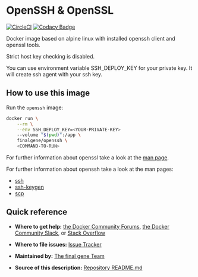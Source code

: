 # OpenSSH & OpenSSL
[![CircleCI](https://circleci.com/gh/final-gene/docker-hub-openssh/tree/master.svg?style=svg)](https://circleci.com/gh/final-gene/docker-hub-openssh/tree/master) [![Codacy Badge](https://api.codacy.com/project/badge/Grade/97b6d0ee6e964d409a0471e789996fa2)](https://www.codacy.com/app/final-gene/docker-hub-openssh?utm_source=github.com&amp;utm_medium=referral&amp;utm_content=final-gene/docker-hub-openssh&amp;utm_campaign=Badge_Grade)

Docker image based on alpine linux with installed openssh client and
openssl tools.

Strict host key checking is disabled.

You can use environment variable SSH_DEPLOY_KEY for your private key.
It will create ssh agent with your ssh key.

## How to use this image
Run the `openssh` image:

```bash
docker run \
    --rm \
    --env SSH_DEPLOY_KEY=<YOUR-PRIVATE-KEY>
    --volume "$(pwd)":/app \
    finalgene/openssh \
    <COMMAND-TO-RUN>
```

For further information about openssl take a look at the [man page](https://linux.die.net/man/1/openssl).

For further information about openssh take a look at the man pages:  
-   [ssh](https://linux.die.net/man/1/ssh)
-   [ssh-keygen](https://linux.die.net/man/1/ssh-keygen)
-   [scp](https://linux.die.net/man/1/scp)

## Quick reference
-   **Where to get help:**
[the Docker Community Forums](https://forums.docker.com),
[the Docker Community Slack](https://blog.docker.com/2016/11/introducing-docker-community-directory-docker-community-slack),
or [Stack Overflow](https://stackoverflow.com/search?tab=newest&q=docker)

-   **Where to file issues:**
[Issue Tracker](https://github.com/finalgene/docker-hub-openssh/issues)

-   **Maintained by:**
[The final gene Team](https://github.com/finalgene)

-   **Source of this description:**
[Repository README.md](https://github.com/finalgene/docker-hub-openssh/blob/master/README.md)
